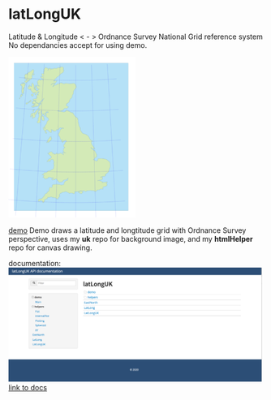 # latLongUK
Latitude &amp; Longitude &lt; - > Ordnance Survey National Grid reference system
No dependancies accept for using demo.

<img src="/latLongUK.png" width="250" />

[demo](https://nanjizal.github.io/latLongUK/bin/index.html)
Demo draws a latitude and longtitude grid with Ordnance Survey perspective, uses my **uk** repo for background image, and my **htmlHelper** repo for canvas drawing.

documentation:  
<img src="/latLongUKdoc.png" width="500" />  
[link to docs](https://nanjizal.github.io/latLongUK/pages/index.html)


